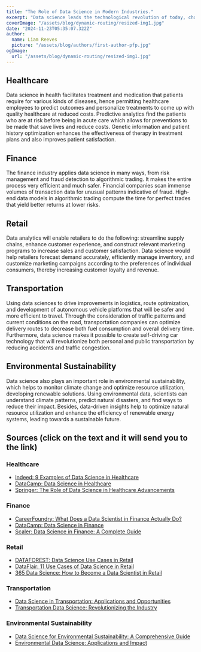```yaml
---
title: "The Role of Data Science in Modern Industries."
excerpt: "Data science leads the technological revolution of today, changing how industries are reshaped to consider data-driven decision-making and innovation. From healthcare and finance to retail, transportation, and many more fields, it enables data science to let organizations tap into the power of big data for valuable insights."
coverImage: "/assets/blog/dynamic-routing/resized-img1.jpg"
date: "2024-11-23T05:35:07.322Z"
author:
  name: Liam Reeves
  picture: "/assets/blog/authors/first-author-pfp.jpg"
ogImage:
  url: "/assets/blog/dynamic-routing/resized-img1.jpg"
---
```


## Healthcare
Data science in health facilitates treatment and medication that patients require for various kinds of diseases, hence permitting healthcare employees to predict outcomes and personalize treatments to come up with quality healthcare at reduced costs. Predictive analytics find the patients who are at risk before being in acute care which allows for preventions to be made that save lives and reduce costs. Genetic information and patient history optimization enhances the effectiveness of therapy in treatment plans and also improves patient satisfaction.

## Finance
The finance industry applies data science in many ways, from risk management and fraud detection to algorithmic trading. It makes the entire process very efficient and much safer. Financial companies scan immense volumes of transaction data for unusual patterns indicative of fraud. High-end data models in algorithmic trading compute the time for perfect trades that yield better returns at lower risks.

## Retail
Data analytics will enable retailers to do the following: streamline supply chains, enhance customer experience, and construct relevant marketing programs to increase sales and customer satisfaction. Data science would help retailers forecast demand accurately, efficiently manage inventory, and customize marketing campaigns according to the preferences of individual consumers, thereby increasing customer loyalty and revenue.

## Transportation
Using data sciences to drive improvements in logistics, route optimization, and development of autonomous vehicle platforms that will be safer and more efficient to travel. Through the consideration of traffic patterns and current conditions on the road, transportation companies can optimize delivery routes to decrease both fuel consumption and overall delivery time. Furthermore, data science makes it possible to create self-driving car technology that will revolutionize both personal and public transportation by reducing accidents and traffic congestion.

## Environmental Sustainability
Data science also plays an important role in environmental sustainability, which helps to monitor climate change and optimize resource utilization, developing renewable solutions. Using environmental data, scientists can understand climate patterns, predict natural disasters, and find ways to reduce their impact. Besides, data-driven insights help to optimize natural resource utilization and enhance the efficiency of renewable energy systems, leading towards a sustainable future.

## Sources (click on the text and it will send you to the link)

### Healthcare
- [Indeed: 9 Examples of Data Science in Healthcare](https://www.indeed.com/career-advice/career-development/data-science-healthcare)
- [DataCamp: Data Science in Healthcare](https://www.datacamp.com/blog/data-science-in-healthcare)
- [Springer: The Role of Data Science in Healthcare Advancements](https://link.springer.com/article/10.1007/s11845-021-02730-z)

### Finance
- [CareerFoundry: What Does a Data Scientist in Finance Actually Do?](https://careerfoundry.com/en/blog/data-analytics/data-scientist-in-finance/)
- [DataCamp: Data Science in Finance](https://www.datacamp.com/blog/data-science-in-finance)
- [Scaler: Data Science in Finance: A Complete Guide](https://www.scaler.com/blog/data-science-for-finance/)

### Retail
- [DATAFOREST: Data Science Use Cases in Retail](https://dataforest.ai/blog/data-science-cases-in-retail-unlocking-growth-through-innovative-analytics)
- [DataFlair: 11 Use Cases of Data Science in Retail](https://data-flair.training/blogs/data-science-in-retail/)
- [365 Data Science: How to Become a Data Scientist in Retail](https://365datascience.com/career-advice/career-guides/how-to-become-a-data-scientist-in-retail/)

### Transportation
- [Data Science in Transportation: Applications and Opportunities](https://datarundown.com/data-science-finance/)
- [Transportation Data Science: Revolutionizing the Industry](https://datarundown.com/data-science-finance/)

### Environmental Sustainability
- [Data Science for Environmental Sustainability: A Comprehensive Guide](https://datarundown.com/data-science-finance/)
- [Environmental Data Science: Applications and Impact](https://datarundown.com/data-science-finance/)
